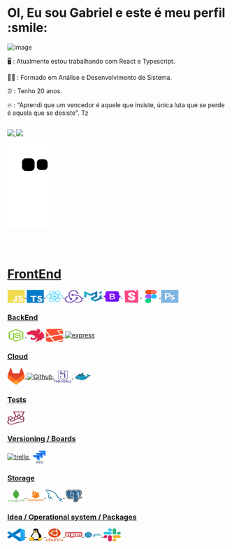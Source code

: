 <h1>OI, Eu sou Gabriel e este é meu perfil :smile:</h1>

![image](https://user-images.githubusercontent.com/59628974/130962551-4cdb3cc6-1fbe-4be5-a9b2-1c36d7bdce7a.png)

:desktop_computer: : Atualmente estou trabalhando com React e Typescript.

:man_student: : Formado em Análise e Desenvolvimento de Sistema.

:alarm_clock: : Tenho 20 anos.

:fire: : "Aprendi que um vencedor é aquele que insiste, única luta que se perde é aquela que se desiste". Tz

 ##

 <div>
  <a href="https://github.com/GabrielFayner">
  <img height="180em" src="https://github-readme-stats.vercel.app/api?username=GabrielFayner&show_icons=true&theme=blue-green&include_all_commits=true&count_private=true"/>
  <img height="180em" src="https://github-readme-stats.vercel.app/api/top-langs/?username=GabrielFayner&layout=compact&langs_count=7&theme=blue-green"/>
  
   ![Snake animation](https://github.com/GabrielFayner/GabrielFayner/blob/output/github-contribution-grid-snake.svg)
</div>

  ##
  
<div style="display: inline_block"><br>  
  <h1>FrontEnd</h1>
   <img align="center" alt="Js" height="30" width="40" src="https://raw.githubusercontent.com/devicons/devicon/master/icons/javascript/javascript-plain.svg"> 
   <img align="center" alt="Ts" height="30" width="40" src="https://raw.githubusercontent.com/devicons/devicon/master/icons/typescript/typescript-original.svg">
   <img align="center" alt="React" height="30" width="40" src="https://raw.githubusercontent.com/devicons/devicon/master/icons/react/react-original.svg">
   <img align="center" alt="Redux" height="30" width="40" src="https://raw.githubusercontent.com/devicons/devicon/master/icons/redux/redux-original.svg"> 
   <img align="center" alt="MaterialUI" height="30" width="40" src="https://raw.githubusercontent.com/devicons/devicon/master/icons/materialui/materialui-original.svg"> 
   <img align="center" alt="Bootstrap" height="30" width="40" src="https://raw.githubusercontent.com/devicons/devicon/master/icons/bootstrap/bootstrap-original.svg"> 
   <img align="center" alt="Storybook" height="30" width="40" src="https://raw.githubusercontent.com/devicons/devicon/master/icons/storybook/storybook-original.svg"> 
   <img align="center" alt="Figma" height="30" width="40" src="https://raw.githubusercontent.com/devicons/devicon/master/icons/figma/figma-original.svg">
   <img align="center" alt="Photoshop" height="30" width="40" src="https://raw.githubusercontent.com/devicons/devicon/master/icons/photoshop/photoshop-plain.svg">
  <h3>BackEnd</h3>
   <img align="center" alt="Node" height="30" width="40"  src="https://raw.githubusercontent.com/devicons/devicon/master/icons/nodejs/nodejs-original.svg">
   <img align="center" alt="NestJs" height="30" width="40" src="https://raw.githubusercontent.com/devicons/devicon/master/icons/nestjs/nestjs-plain.svg">     
   <img align="center" alt="Laravel" height="30" width="40" src="https://raw.githubusercontent.com/devicons/devicon/master/icons/laravel/laravel-plain.svg"> 
   <img align="center" alt="express" height="30" width="40" src="https://icongr.am/devicon/express-original.svg?size=145&color=b8dcff"> 
  <h3>Cloud</h3>
   <img align="center" alt="Gitlab" height="40" width="40" src="https://raw.githubusercontent.com/devicons/devicon/master/icons/gitlab/gitlab-original.svg">  
   <img align="center" alt="Github" height="30" width="40" src="https://icongr.am/devicon/git-plain-wordmark.svg?size=150&color=b8dcff"> 
   <img align="center" alt="Heroku" height="30" width="40" src="https://raw.githubusercontent.com/devicons/devicon/master/icons/heroku/heroku-original-wordmark.svg"> 
   <img align="center" alt="Docker" height="30" width="40" src="https://raw.githubusercontent.com/devicons/devicon/master/icons/docker/docker-original.svg">   
 <h3>Tests</h3>
  <img align="center" alt="Jest" height="30" width="40" src="https://raw.githubusercontent.com/devicons/devicon/master/icons/jest/jest-plain.svg">
 <h3>Versioning / Boards</h3>
  <img align="center" alt="trello" height="30" width="40" src="https://icongr.am/devicon/trello-plain.svg?size=145&color=b8dcff">
  <img align="center" alt="jira" height="30" width="40" src="https://raw.githubusercontent.com/devicons/devicon/master/icons/jira/jira-original-wordmark.svg">
 <h3>Storage</h3>
  <img align="center" alt="MongoDB" height="30" width="40" src="https://raw.githubusercontent.com/devicons/devicon/master/icons/mongodb/mongodb-plain-wordmark.svg">
  <img align="center" alt="Firebase" height="30" width="40" src="https://raw.githubusercontent.com/devicons/devicon/master/icons/firebase/firebase-plain-wordmark.svg"> 
  <img align="center" alt="Mysql" height="30" width="40" src="https://raw.githubusercontent.com/devicons/devicon/master/icons/mysql/mysql-original.svg"> 
  <img align="center" alt="Postgree" height="30" width="40" src="https://raw.githubusercontent.com/devicons/devicon/master/icons/postgresql/postgresql-original.svg"> 
 <h3>Idea / Operational system / Packages</h3>
  <img align="center" alt="VsCode" height="30" width="40" src="https://raw.githubusercontent.com/devicons/devicon/master/icons/vscode/vscode-original.svg"> 
 <img align="center" alt="Linux" height="30" width="40" src="https://raw.githubusercontent.com/devicons/devicon/master/icons/linux/linux-original.svg"> 
 <img align="center" alt="Ubuntu" height="30" width="40" src="https://raw.githubusercontent.com/devicons/devicon/master/icons/ubuntu/ubuntu-plain-wordmark.svg"> 
 <img align="center" alt="Npm" height="30" width="40" src="https://raw.githubusercontent.com/devicons/devicon/master/icons/npm/npm-original-wordmark.svg"> 
 <img align="center" alt="Yarn" height="30" width="40" src="https://raw.githubusercontent.com/devicons/devicon/master/icons/yarn/yarn-original-wordmark.svg"> 
 <img align="center" alt="Slack" height="30" width="40" src="https://raw.githubusercontent.com/devicons/devicon/master/icons/slack/slack-original.svg"> 
</div>
  
